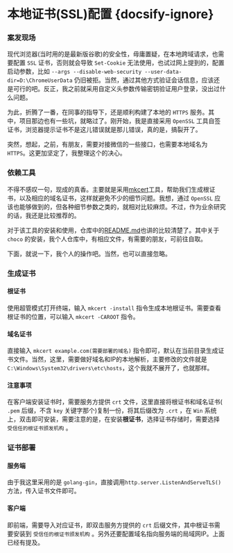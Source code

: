 # 本地证书(SSL)配置 {docsify-ignore}

### 案发现场

现代浏览器(当时用的是最新版谷歌)的安全性，毋庸置疑，在本地跨域请求，也需要配置 `SSL` 证书，否则就会导致 `Set-Cookie` 无法使用，也试过网上提到的，配置启动参数，比如 `--args --disable-web-security --user-data-dir=D:\ChromeUserData` 仍旧被拒。当然，通过其他方式验证会话信息，应该还是可行的吧。反正，我之前就采用自定义头参数传输密钥验证用户登录，没出过什么问题。

为此，折腾了一番，在同事的指导下，还是顺利构建了本地的 `HTTPS` 服务。其中，项目那边也有一些坑，就略过了。刚开始，我是直接采用 `OpenSSL` 工具自签证书，浏览器提示证书不是这儿错误就是那儿错误，真的是，搞裂开了。

突然，想起，之前，有朋友，需要对接微信的一些接口，也需要本地域名为`HTTPS`。这更加坚定了，我整理这个的决心。

### 依赖工具

不得不感叹一句，现成的真香。主要就是采用[mkcert](https://github.com/FiloSottile/mkcert)工具，帮助我们生成根证书，以及相应的域名证书，这样就避免不少的细节问题。我想，通过 `OpenSSL` 应该也能够做到的，但各种细节参数之类的，就相对比较麻烦。不过，作为业余研究的话，我还是比较推荐的。

对于该工具的安装和使用，仓库中的[README.md](https://github.com/FiloSottile/mkcert/blob/master/README.md)也讲的比较清楚了。其中关于 `choco` 的安装，我个人仓库中，有相应文件，有需要的朋友，可前往自取。

下面，就说一下，我个人的操作吧。当然，也可以直接忽略。

### 生成证书

#### 根证书

使用超管模式打开终端，输入 `mkcert -install` 指令生成本地根证书。需要查看根证书的位置，可以输入 `mkcert -CAROOT` 指令。

#### 域名证书

直接输入 `mkcert example.com(需要部署的域名)` 指令即可，默认在当前目录生成证书文件。当然，这里，需要做好域名和IP的本地解析，主要修改的文件就是 `C:\Windows\System32\drivers\etc\hosts`，这个我就不展开了，也就那样。

#### 注意事项

在客户端安装证书时，需要服务方提供 `crt` 文件，这里直接将根证书和域名证书( `.pem` 后缀，不含 `key` 关键字那个)复制一份，将其后缀改为 `.crt` ，在 `Win` 系统上，双击即可安装，需要注意的是，在安装**根证书**，选择证书存储时，需要选择 `受信任的根证书颁发机构` 。

### 证书部署

#### 服务端

由于我这里采用的是 `golang-gin`，直接调用`http.server.ListenAndServeTLS()` 方法，传入证书文件即可。

#### 客户端

即前端，需要导入对应证书，即双击服务方提供的 `crt` 后缀文件，其中根证书需要安装到 `受信任的根证书颁发机构` 。另外还要配置域名指向服务端的局域网IP。上面已经有提及。